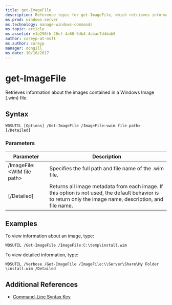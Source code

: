 ```yaml
---
title: get-ImageFile
description: Reference topic for get-ImageFile, which retrieves information about the images contained in a Windows Image (.wim) file. 
ms.prod: windows-server
ms.technology: manage-windows-commands
ms.topic: article
ms.assetid: e1e296fb-20cf-4a60-9db4-4cbac7d4dab5
author: coreyp-at-msft
ms.author: coreyp
manager: dongill
ms.date: 10/16/2017
---
```


# get-ImageFile

Retrieves information about the images contained in a Windows Image (.wim) file.

## Syntax

```
WDSUTIL [Options] /Get-ImageFile /ImageFile:<wim file path> [/Detailed]
```

### Parameters

|Parameter|Description|
|---------|-----------|
|/ImageFile:\<WIM file path>|Specifies the full path and file name of the .wim file.|
|[/Detailed]|Returns all image metadata from each image. If this option is not used, the default behavior is to return only the image name, description, and file name.|

## Examples

To view information about an image, type:
```
WDSUTIL /Get-ImageFile /ImageFile:C:\temp\install.wim
```
To view detailed information, type:
```
WDSUTIL /Verbose /Get-ImageFile /ImageFile:\\Server\Share\My Folder \install.wim /Detailed
```

## Additional References

- [Command-Line Syntax Key](command-line-syntax-key.md)